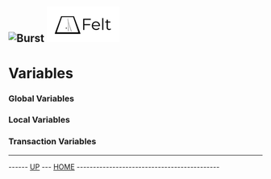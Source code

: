 ![Burst](../doc/burst_small.png "") ![](./felt_small.png "")
--

# Variables
### Global Variables 
### Local Variables 
### Transaction Variables 

---
------ [UP](../readme.md) ---  [HOME](../../readme.md) --------------------------------------------
